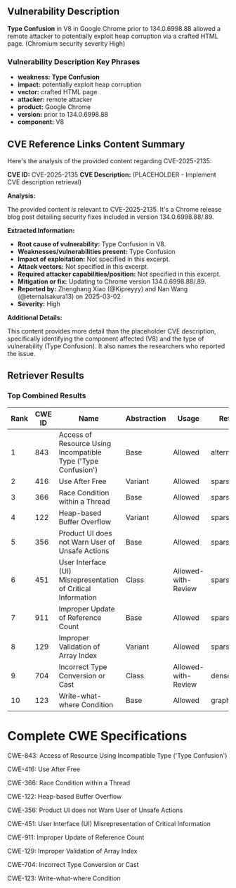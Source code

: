 ## Vulnerability Description
**Type Confusion** in V8 in Google Chrome prior to 134.0.6998.88 allowed a remote attacker to potentially exploit heap corruption via a crafted HTML page. (Chromium security severity High)

### Vulnerability Description Key Phrases
- **weakness:** **Type Confusion**
- **impact:** potentially exploit heap corruption
- **vector:** crafted HTML page
- **attacker:** remote attacker
- **product:** Google Chrome
- **version:** prior to 134.0.6998.88
- **component:** V8

## CVE Reference Links Content Summary
Here's the analysis of the provided content regarding CVE-2025-2135:

**CVE ID:** CVE-2025-2135
**CVE Description:** (PLACEHOLDER - Implement CVE description retrieval)

**Analysis:**

The provided content *is* relevant to CVE-2025-2135. It's a Chrome release blog post detailing security fixes included in version 134.0.6998.88/.89.

**Extracted Information:**

*   **Root cause of vulnerability:** Type Confusion in V8.
*   **Weaknesses/vulnerabilities present:** Type Confusion
*   **Impact of exploitation:** Not specified in this excerpt.
*   **Attack vectors:** Not specified in this excerpt.
*   **Required attacker capabilities/position:** Not specified in this excerpt.
*   **Mitigation or fix:** Updating to Chrome version 134.0.6998.88/.89.
*   **Reported by:** Zhenghang Xiao (@Kipreyyy) and Nan Wang (@eternalsakura13) on 2025-03-02
*   **Severity:** High

**Additional Details:**

This content provides more detail than the placeholder CVE description, specifically identifying the component affected (V8) and the type of vulnerability (Type Confusion). It also names the researchers who reported the issue.

## Retriever Results

### Top Combined Results

| Rank | CWE ID | Name | Abstraction | Usage  | Retrievers | Individual Scores |
|------|--------|------|-------------|-------|------------|-------------------|
| 1 | 843 | Access of Resource Using Incompatible Type ('Type Confusion') | Base | Allowed | alternate_terms | 0.700 |
| 2 | 416 | Use After Free | Variant | Allowed | sparse | 0.284 |
| 3 | 366 | Race Condition within a Thread | Base | Allowed | sparse | 0.227 |
| 4 | 122 | Heap-based Buffer Overflow | Variant | Allowed | sparse | 0.210 |
| 5 | 356 | Product UI does not Warn User of Unsafe Actions | Base | Allowed | sparse | 0.194 |
| 6 | 451 | User Interface (UI) Misrepresentation of Critical Information | Class | Allowed-with-Review | sparse | 0.188 |
| 7 | 911 | Improper Update of Reference Count | Base | Allowed | sparse | 0.180 |
| 8 | 129 | Improper Validation of Array Index | Variant | Allowed | sparse | 0.175 |
| 9 | 704 | Incorrect Type Conversion or Cast | Class | Allowed-with-Review | dense | 0.612 |
| 10 | 123 | Write-what-where Condition | Base | Allowed | graph | 0.003 |



# Complete CWE Specifications

CWE-843: Access of Resource Using Incompatible Type ('Type Confusion')

CWE-416: Use After Free

CWE-366: Race Condition within a Thread

CWE-122: Heap-based Buffer Overflow

CWE-356: Product UI does not Warn User of Unsafe Actions

CWE-451: User Interface (UI) Misrepresentation of Critical Information

CWE-911: Improper Update of Reference Count

CWE-129: Improper Validation of Array Index

CWE-704: Incorrect Type Conversion or Cast

CWE-123: Write-what-where Condition